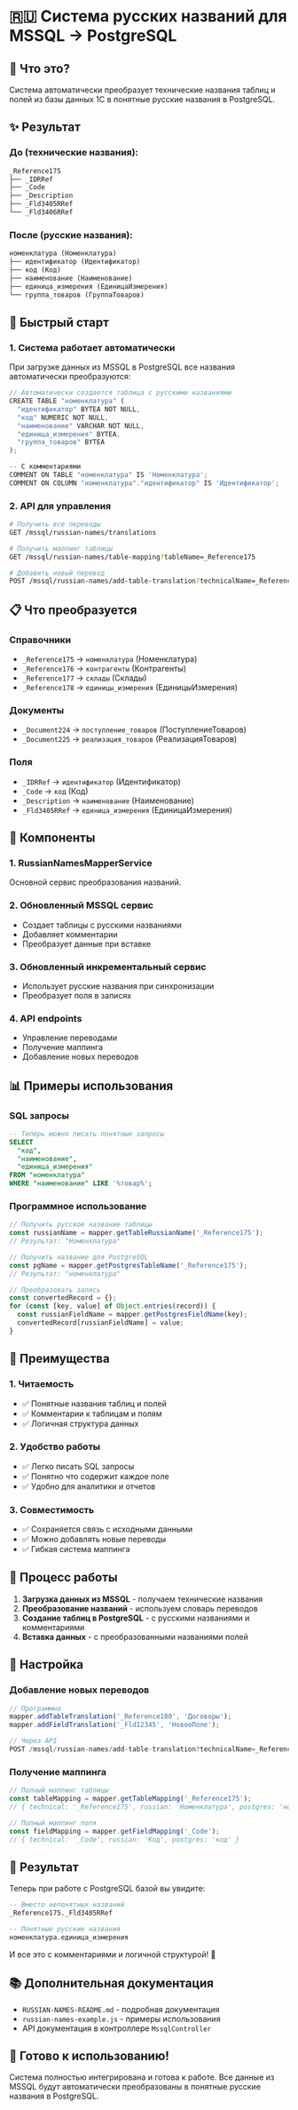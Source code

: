 # 🇷🇺 Система русских названий для MSSQL → PostgreSQL

## 🎯 Что это?

Система автоматически преобразует технические названия таблиц и полей из базы данных 1С в понятные русские названия в PostgreSQL.

## ✨ Результат

### До (технические названия):
```sql
_Reference175
├── _IDRRef
├── _Code  
├── _Description
├── _Fld3405RRef
└── _Fld3406RRef
```

### После (русские названия):
```sql
номенклатура (Номенклатура)
├── идентификатор (Идентификатор)
├── код (Код)
├── наименование (Наименование) 
├── единица_измерения (ЕдиницаИзмерения)
└── группа_товаров (ГруппаТоваров)
```

## 🚀 Быстрый старт

### 1. Система работает автоматически
При загрузке данных из MSSQL в PostgreSQL все названия автоматически преобразуются:

```typescript
// Автоматически создается таблица с русскими названиями
CREATE TABLE "номенклатура" (
  "идентификатор" BYTEA NOT NULL,
  "код" NUMERIC NOT NULL,
  "наименование" VARCHAR NOT NULL,
  "единица_измерения" BYTEA,
  "группа_товаров" BYTEA
);

-- С комментариями
COMMENT ON TABLE "номенклатура" IS 'Номенклатура';
COMMENT ON COLUMN "номенклатура"."идентификатор" IS 'Идентификатор';
```

### 2. API для управления
```bash
# Получить все переводы
GET /mssql/russian-names/translations

# Получить маппинг таблицы
GET /mssql/russian-names/table-mapping?tableName=_Reference175

# Добавить новый перевод
POST /mssql/russian-names/add-table-translation?technicalName=_Reference180&russianName=Договоры
```

## 📋 Что преобразуется

### Справочники
- `_Reference175` → `номенклатура` (Номенклатура)
- `_Reference176` → `контрагенты` (Контрагенты)  
- `_Reference177` → `склады` (Склады)
- `_Reference178` → `единицы_измерения` (ЕдиницыИзмерения)

### Документы
- `_Document224` → `поступление_товаров` (ПоступлениеТоваров)
- `_Document225` → `реализация_товаров` (РеализацияТоваров)

### Поля
- `_IDRRef` → `идентификатор` (Идентификатор)
- `_Code` → `код` (Код)
- `_Description` → `наименование` (Наименование)
- `_Fld3405RRef` → `единица_измерения` (ЕдиницаИзмерения)

## 🔧 Компоненты

### 1. RussianNamesMapperService
Основной сервис преобразования названий.

### 2. Обновленный MSSQL сервис
- Создает таблицы с русскими названиями
- Добавляет комментарии
- Преобразует данные при вставке

### 3. Обновленный инкрементальный сервис
- Использует русские названия при синхронизации
- Преобразует поля в записях

### 4. API endpoints
- Управление переводами
- Получение маппинга
- Добавление новых переводов

## 📊 Примеры использования

### SQL запросы
```sql
-- Теперь можно писать понятные запросы
SELECT 
  "код",
  "наименование",
  "единица_измерения"
FROM "номенклатура"
WHERE "наименование" LIKE '%товар%';
```

### Программное использование
```typescript
// Получить русское название таблицы
const russianName = mapper.getTableRussianName('_Reference175');
// Результат: "Номенклатура"

// Получить название для PostgreSQL
const pgName = mapper.getPostgresTableName('_Reference175');
// Результат: "номенклатура"

// Преобразовать запись
const convertedRecord = {};
for (const [key, value] of Object.entries(record)) {
  const russianFieldName = mapper.getPostgresFieldName(key);
  convertedRecord[russianFieldName] = value;
}
```

## 🎨 Преимущества

### 1. Читаемость
- ✅ Понятные названия таблиц и полей
- ✅ Комментарии к таблицам и полям  
- ✅ Логичная структура данных

### 2. Удобство работы
- ✅ Легко писать SQL запросы
- ✅ Понятно что содержит каждое поле
- ✅ Удобно для аналитики и отчетов

### 3. Совместимость
- ✅ Сохраняется связь с исходными данными
- ✅ Можно добавлять новые переводы
- ✅ Гибкая система маппинга

## 🔄 Процесс работы

1. **Загрузка данных из MSSQL** - получаем технические названия
2. **Преобразование названий** - используем словарь переводов
3. **Создание таблиц в PostgreSQL** - с русскими названиями и комментариями
4. **Вставка данных** - с преобразованными названиями полей

## 📝 Настройка

### Добавление новых переводов
```typescript
// Программно
mapper.addTableTranslation('_Reference180', 'Договоры');
mapper.addFieldTranslation('_Fld12345', 'НовоеПоле');

// Через API
POST /mssql/russian-names/add-table-translation?technicalName=_Reference180&russianName=Договоры
```

### Получение маппинга
```typescript
// Полный маппинг таблицы
const tableMapping = mapper.getTableMapping('_Reference175');
// { technical: '_Reference175', russian: 'Номенклатура', postgres: 'номенклатура' }

// Полный маппинг поля
const fieldMapping = mapper.getFieldMapping('_Code');
// { technical: '_Code', russian: 'Код', postgres: 'код' }
```

## 🎯 Результат

Теперь при работе с PostgreSQL базой вы увидите:

```sql
-- Вместо непонятных названий
_Reference175._Fld3405RRef

-- Понятные русские названия
номенклатура.единица_измерения
```

И все это с комментариями и логичной структурой! 🎉

## 📚 Дополнительная документация

- `RUSSIAN-NAMES-README.md` - подробная документация
- `russian-names-example.js` - примеры использования
- API документация в контроллере `MssqlController`

## 🚀 Готово к использованию!

Система полностью интегрирована и готова к работе. Все данные из MSSQL будут автоматически преобразованы в понятные русские названия в PostgreSQL.
